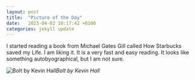 ```yaml
---
layout: post
title:  "Picture of the Day"
date:   2023-04-02 10:17:42 +0100
categories: jekyll update
---
```


I started reading a book from Michael Gates Gill called How Starbucks saved my Life.
I am liking it. It is a very fast and easy reading. It looks like something autobyographical, but I am not sure.

![Bolt by Kevin Hall](https://lh3.googleusercontent.com/pxCPig1-QaSoslPgK6gnyigXAlFUCJnKRSpaLf7SMBlrEaO-MZNh138MwGZXn6OHoyN9tGtsj-JZlCPc3Vx0FEkc-myxOEwza7l95HpHLOlDBM4xYsC4e_TlpHtGpsZf0aSYusKl0Q=w2400)*Bolt by Kevin Hall*&nbsp;



[jekyll-docs]: https://jekyllrb.com/docs/home
[jekyll-gh]:   https://github.com/jekyll/jekyll
[jekyll-talk]: https://talk.jekyllrb.com/


